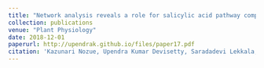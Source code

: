 ```yaml
---
title: "Network analysis reveals a role for salicylic acid pathway components in shade avoidance"
collection: publications
venue: "Plant Physiology"
date: 2018-12-01
paperurl: http://upendrak.github.io/files/paper17.pdf
citation: 'Kazunari Nozue, Upendra Kumar Devisetty, Saradadevi Lekkala, Patricia Mueller-Moulé, Aurélie Bak, Clare L. Casteel, Julin N. Maloof. (2018). Network analysis reveals a role for salicylic acid pathway components in shade avoidance. Plant Physiology Dec 2018, 178 (4) 1720-1732; DOI: 10.1104/pp.18.00920'
---
```

